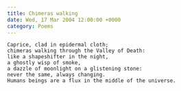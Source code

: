 ```yaml
---
title: Chimeras walking
date: Wed, 17 Mar 2004 12:00:00 +0000
category: Poems
---
```


    Caprice, clad in epidermal cloth;  
    chimeras walking through the Valley of Death:  
    like a shapeshifter in the night,  
    a ghostly wisp of smoke,  
    a dazzle of moonlight on a glistening stone:  
    never the same, always changing.  
    Humans beings are a flux in the middle of the universe.


